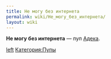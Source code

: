 ```yaml
---
title: Не могу без интернета
permalink: wiki/Не_могу_без_интернета/
layout: wiki
---
```


**Не могу без интернета** — пуп [Адека](/wiki/Adeq "wikilink").

[left](Файл:Не_могу_без_интернета_RYTP "wikilink")
[Категория:Пупы](Категория:Пупы "wikilink")
